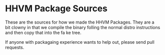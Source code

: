 # HHVM Package Sources

These are the sources for how we made the HHVM Packages. They are a bit clowny in that we compile the binary folling the normal distro instructions and then copy that into the fa
ke tree.

If anyone with packagaing experience wants to help out, please send pull requests.
